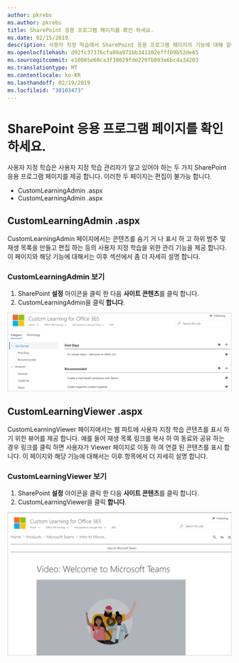 ```yaml
---
author: pkrebs
ms.author: pkrebs
title: SharePoint 응용 프로그램 페이지를 확인 하세요.
ms.date: 02/15/2019
description: 사용자 지정 학습에서 SharePoint 응용 프로그램 페이지의 기능에 대해 알아봅니다.
ms.openlocfilehash: d92fc37376cfa09a971bb341102efff09b52de65
ms.sourcegitcommit: e10085e60ca3f38029fde229fb093e6bc4a34203
ms.translationtype: MT
ms.contentlocale: ko-KR
ms.lasthandoff: 02/19/2019
ms.locfileid: "30103473"
---
```

# <a name="get-to-know-the-sharepoint-application-pages"></a>SharePoint 응용 프로그램 페이지를 확인 하세요.

사용자 지정 학습은 사용자 지정 학습 관리자가 알고 있어야 하는 두 가지 SharePoint 응용 프로그램 페이지를 제공 합니다. 이러한 두 페이지는 편집이 불가능 합니다. 

- CustomLearningAdmin .aspx
- CustomLearningAdmin .aspx

## <a name="customlearningadminaspx"></a>CustomLearningAdmin .aspx

CustomLearningAdmin 페이지에서는 콘텐츠를 숨기 거 나 표시 하 고 하위 범주 및 재생 목록을 만들고 편집 하는 등의 사용자 지정 학습을 위한 관리 기능을 제공 합니다. 이 페이지와 해당 기능에 대해서는 이후 섹션에서 좀 더 자세히 설명 합니다.

### <a name="view-customlearningadminaspx"></a>CustomLearningAdmin 보기

1. SharePoint **설정** 아이콘을 클릭 한 다음 **사이트 콘텐츠**를 클릭 합니다. 
2. CustomLearningAdmin을 클릭 **합니다**. 

![cg-adminapppage-.png](media/cg-adminapppage.png)

## <a name="customlearningvieweraspx"></a>CustomLearningViewer .aspx
CustomLearningViewer 페이지에서는 웹 파트에 사용자 지정 학습 콘텐츠를 표시 하기 위한 뷰어를 제공 합니다. 예를 들어 재생 목록 링크를 복사 하 여 동료와 공유 하는 경우 링크를 클릭 하면 사용자가 Viewer 페이지로 이동 하 여 연결 된 콘텐츠를 표시 합니다. 이 페이지와 해당 기능에 대해서는 이후 항목에서 더 자세히 설명 합니다.

### <a name="view-customlearningvieweraspx"></a>CustomLearningViewer 보기

1. SharePoint **설정** 아이콘을 클릭 한 다음 **사이트 콘텐츠**를 클릭 합니다. 
2. CustomLearningViewer을 클릭 **합니다**. 

![cg-viewerapppage-.png](media/cg-viewerapppage.png)


